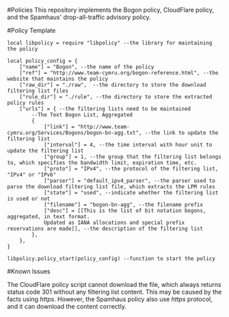 #Policies
This repository implements the Bogon policy, CloudFlare policy, and the Spamhaus' drop-all-traffic advisory policy.

#Policy Template
```
local libpolicy = require "libpolicy" --the library for maintaining the policy

local policy_config = {
    ["name"] = "Bogon", --the name of the policy
    ["ref"] = "http://www.team-cymru.org/bogon-reference.html", --the website that maintains the policy
    ["raw_dir"] = "./raw",  --the directory to store the download filtering list files
    ["rule_dir"] = "./rule", --the directory to store the extracted policy rules
    ["urls"] = { --the filtering lists need to be maintained
        --The Text Bogon List, Aggregated
        {
            ["link"] = "http://www.team-cymru.org/Services/Bogons/bogon-bn-agg.txt", --the link to update the filtering list
            ["interval"] = 4, --the time interval with hour unit to update the filtering list
            ["group"] = 1, --the group that the filtering list belongs to, which specifies the bandwidth limit, expiration time, etc.
            ["proto"] = "IPv4", --the protocol of the filtering list, "IPv4" or "IPv6"
            ["parser"] = "default_ipv4_parser", --the parser used to parse the download filtering list file, which extracts the LPM rules
            ["state"] = "used", --indicate whether the filtering list is used or not
            ["filename"] = "bogon-bn-agg", --the filename prefix
            ["desc"] = [[This is the list of bit notation bogons, aggregated, in text format.
            Updated as IANA allocations and special prefix reservations are made]], --the description of the filtering list
        },
    },
}

libpolicy.policy_start(policy_config) --function to start the policy
```

#Known Issues

The CloudFlare policy script cannot download the file, which always returns status code 301 without any filtering list content. This may be caused by the facts using *https*. However, the Spamhaus policy also use *https* protocol, and it can download the content correctly.
